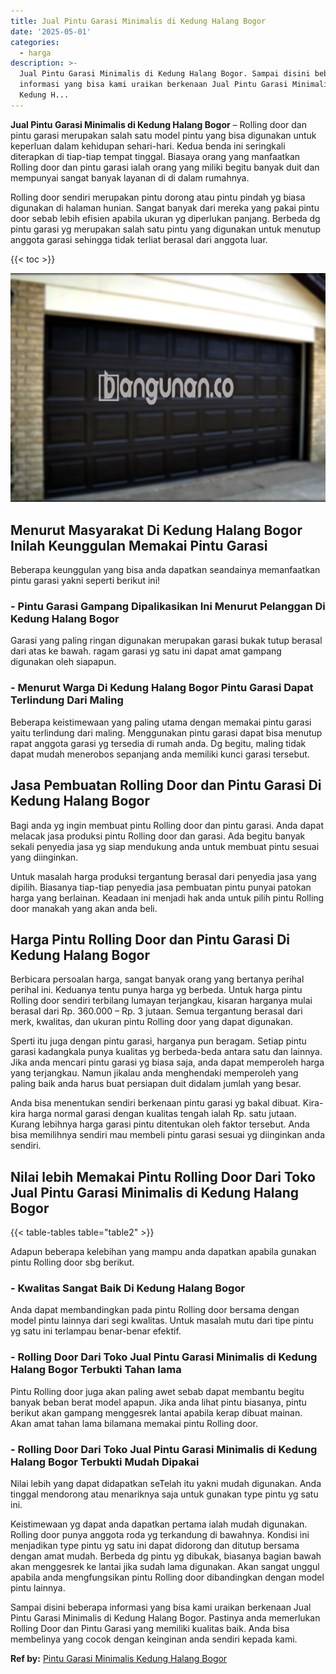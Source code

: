 ```yaml
---
title: Jual Pintu Garasi Minimalis di Kedung Halang Bogor
date: '2025-05-01'
categories:
  - harga
description: >-
  Jual Pintu Garasi Minimalis di Kedung Halang Bogor. Sampai disini beberapa
  informasi yang bisa kami uraikan berkenaan Jual Pintu Garasi Minimalis di
  Kedung H...
---
```


**Jual Pintu Garasi Minimalis di Kedung Halang Bogor** – Rolling door dan pintu garasi merupakan salah satu model pintu yang bisa digunakan untuk keperluan dalam kehidupan sehari-hari. Kedua benda ini seringkali diterapkan di tiap-tiap tempat tinggal. Biasaya orang yang manfaatkan Rolling door dan pintu garasi ialah orang yang miliki begitu banyak duit dan mempunyai sangat banyak layanan di di dalam rumahnya.

Rolling door sendiri merupakan pintu dorong atau pintu pindah yg biasa digunakan di halaman hunian. Sangat banyak dari mereka yang pakai pintu door sebab lebih efisien apabila ukuran yg diperlukan panjang. Berbeda dg pintu garasi yg merupakan salah satu pintu yang digunakan untuk menutup anggota garasi sehingga tidak terliat berasal dari anggota luar.

{{< toc >}}

![Jual Pintu Garasi Minimalis di Kedung Halang Bogor](/images/pintu-garasi-65.png)

## Menurut Masyarakat Di Kedung Halang Bogor Inilah Keunggulan Memakai Pintu Garasi

Beberapa keunggulan yang bisa anda dapatkan seandainya memanfaatkan pintu garasi yakni seperti berikut ini!

### \- Pintu Garasi Gampang Dipalikasikan Ini Menurut Pelanggan Di Kedung Halang Bogor

Garasi yang paling ringan digunakan merupakan garasi bukak tutup berasal dari atas ke bawah. ragam garasi yg satu ini dapat amat gampang digunakan oleh siapapun.

### \- Menurut Warga Di Kedung Halang Bogor Pintu Garasi Dapat Terlindung Dari Maling

Beberapa keistimewaan yang paling utama dengan memakai pintu garasi yaitu terlindung dari maling. Menggunakan pintu garasi dapat bisa menutup rapat anggota garasi yg tersedia di rumah anda. Dg begitu, maling tidak dapat mudah menerobos sepanjang anda memiliki kunci garasi tersebut.

## Jasa Pembuatan Rolling Door dan Pintu Garasi Di Kedung Halang Bogor

Bagi anda yg ingin membuat pintu Rolling door dan pintu garasi. Anda dapat melacak jasa produksi pintu Rolling door dan garasi. Ada begitu banyak sekali penyedia jasa yg siap mendukung anda untuk membuat pintu sesuai yang diinginkan.

Untuk masalah harga produksi tergantung berasal dari penyedia jasa yang dipilih. Biasanya tiap-tiap penyedia jasa pembuatan pintu punyai patokan harga yang berlainan. Keadaan ini menjadi hak anda untuk pilih pintu Rolling door manakah yang akan anda beli.

## Harga Pintu Rolling Door dan Pintu Garasi Di Kedung Halang Bogor

Berbicara persoalan harga, sangat banyak orang yang bertanya perihal perihal ini. Keduanya tentu punya harga yg berbeda. Untuk harga pintu Rolling door sendiri terbilang lumayan terjangkau, kisaran harganya mulai berasal dari Rp. 360.000 – Rp. 3 jutaan. Semua tergantung berasal dari merk, kwalitas, dan ukuran pintu Rolling door yang dapat digunakan.

Sperti itu juga dengan pintu garasi, harganya pun beragam. Setiap pintu garasi kadangkala punya kualitas yg berbeda-beda antara satu dan lainnya. Jika anda mencari pintu garasi yg biasa saja, anda dapat memperoleh harga yang terjangkau. Namun jikalau anda menghendaki memperoleh yang paling baik anda harus buat persiapan duit didalam jumlah yang besar.

Anda bisa menentukan sendiri berkenaan pintu garasi yg bakal dibuat. Kira-kira harga normal garasi dengan kualitas tengah ialah Rp. satu jutaan. Kurang lebihnya harga garasi pintu ditentukan oleh faktor tersebut. Anda bisa memilihnya sendiri mau membeli pintu garasi sesuai yg diinginkan anda sendiri.

## Nilai lebih Memakai Pintu Rolling Door Dari Toko Jual Pintu Garasi Minimalis di Kedung Halang Bogor

{{< table-tables table="table2" >}}

Adapun beberapa kelebihan yang mampu anda dapatkan apabila gunakan pintu Rolling door sbg berikut.

### \- Kwalitas Sangat Baik Di Kedung Halang Bogor

Anda dapat membandingkan pada pintu Rolling door bersama dengan model pintu lainnya dari segi kwalitas. Untuk masalah mutu dari tipe pintu yg satu ini terlampau benar-benar efektif.

### \- Rolling Door Dari Toko Jual Pintu Garasi Minimalis di Kedung Halang Bogor Terbukti Tahan lama

Pintu Rolling door juga akan paling awet sebab dapat membantu begitu banyak beban berat model apapun. Jika anda lihat pintu biasanya, pintu berikut akan gampang menggesrek lantai apabila kerap dibuat mainan. Akan amat tahan lama bilamana memakai pintu Rolling door.

### \- Rolling Door Dari Toko Jual Pintu Garasi Minimalis di Kedung Halang Bogor Terbukti Mudah Dipakai

Nilai lebih yang dapat didapatkan seTelah itu yakni mudah digunakan. Anda tinggal mendorong atau menariknya saja untuk gunakan type pintu yg satu ini.

Keistimewaan yg dapat anda dapatkan pertama ialah mudah digunakan. Rolling door punya anggota roda yg terkandung di bawahnya. Kondisi ini menjadikan type pintu yg satu ini dapat didorong dan ditutup bersama dengan amat mudah. Berbeda dg pintu yg dibukak, biasanya bagian bawah akan menggesrek ke lantai jika sudah lama digunakan. Akan sangat unggul apabila anda mengfungsikan pintu Rolling door dibandingkan dengan model pintu lainnya.

Sampai disini beberapa informasi yang bisa kami uraikan berkenaan Jual Pintu Garasi Minimalis di Kedung Halang Bogor. Pastinya anda memerlukan Rolling Door dan Pintu Garasi yang memiliki kualitas baik. Anda bisa membelinya yang cocok dengan keinginan anda sendiri kepada kami.

**Ref by:** [Pintu Garasi Minimalis Kedung Halang Bogor](https://id.wikipedia.org/wiki/Pintu)
